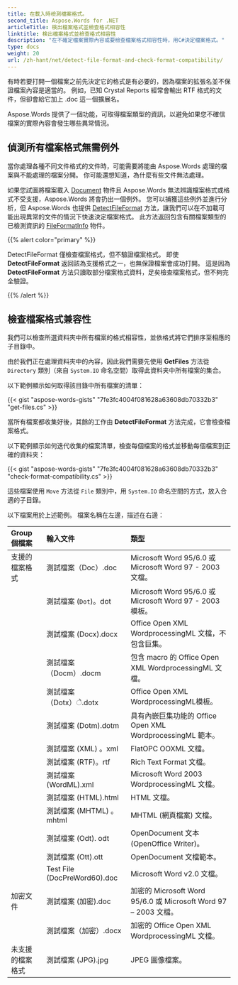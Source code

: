 ```yaml
---
title: 在載入時檢測檔案格式。
second_title: Aspose.Words for .NET
articleTitle: 検出檔案格式並檢查格式相容性
linktitle: 検出檔案格式並檢查格式相容性
description: "在不確定檔案實際內容或要檢查檔案格式相容性時，用C#決定檔案格式。"
type: docs
weight: 20
url: /zh-hant/net/detect-file-format-and-check-format-compatibility/
---
```


有時若要打開一個檔案之前先決定它的格式是有必要的，因為檔案的拡張名並不保證檔案內容是適當的。 例如，已知 Crystal Reports 經常會輸出 RTF 格式的文件，但卻會給它加上 .doc 這一個擴展名。

Aspose.Words 提供了一個功能，可取得檔案類型的資訊，以避免如果您不確信檔案的實際內容會發生哪些異常情況。

## 偵測所有檔案格式無需例外

當你處理各種不同文件格式的文件時，可能需要將能由 Aspose.Words 處理的檔案與不能處理的檔案分開。 你可能還想知道，為什麼有些文件無法處理。

如果您試圖將檔案載入 [Document](https://reference.aspose.com/words/net/aspose.words/document/) 物件且 Aspose.Words 無法辨識檔案格式或格式不受支援，Aspose.Words 將會扔出一個例外。 您可以捕獲這些例外並進行分析，但 Aspose.Words 也提供 [DetectFileFormat](https://reference.aspose.com/words/net/aspose.words/fileformatutil/detectfileformat/) 方法，讓我們可以在不加載可能出現異常的文件的情況下快速決定檔案格式。 此方法返回包含有關檔案類型的已檢測資訊的 [FileFormatInfo](https://reference.aspose.com/words/net/aspose.words/fileformatinfo/) 物件。

{{% alert color="primary" %}}

DetectFileFormat 僅檢查檔案格式，但不驗證檔案格式。 即使 **DetectFileFormat** 返回該為支援格式之一，也無保證檔案會成功打開。 這是因為 **DetectFileFormat** 方法只讀取部分檔案格式資料，足矣檢查檔案格式，但不夠完全驗證。

{{% /alert %}}

## 檢查檔案格式兼容性

我們可以檢查所選資料夾中所有檔案的格式相容性，並依格式將它們排序至相應的子目錄中。

由於我們正在處理資料夾中的內容，因此我們需要先使用 **GetFiles** 方法從 `Directory` 類別（來自 `System.IO` 命名空間）取得此資料夹中所有檔案的集合。

以下範例顯示如何取得該目錄中所有檔案的清單：

{{< gist "aspose-words-gists" "7fe3fc4004f081628a63608db70332b3" "get-files.cs" >}}

當所有檔案都收集好後，其餘的工作由 **DetectFileFormat** 方法完成，它會檢查檔案格式。

以下範例顯示如何迭代收集的檔案清單，檢查每個檔案的格式並移動每個檔案到正確的資料夹：

{{< gist "aspose-words-gists" "7fe3fc4004f081628a63608db70332b3" "check-format-compatibility.cs" >}}

這些檔案使用 `Move` 方法從 `File` 類別中，用 `System.IO` 命名空間的方式，放入合適的子目錄。

以下檔案用於上述範例。 檔案名稱在左邊，描述在右邊：

| Group 個檔案 | 輸入文件 | 類型 |
| :- | :- | :- |
| 支援的檔案格式 | 測試檔案（Doc）.doc | Microsoft Word 95/6.0 或 Microsoft Word 97 - 2003 文檔。 |
|  | 測試檔案 (`Dot`)。dot | Microsoft Word 95/6.0 或 Microsoft Word 97 - 2003 模板。 |
|  | 測試檔案 (Docx).docx | Office Open XML WordprocessingML 文檔，不包含巨集。 |
|  | 測試檔案（Docm）.docm | 包含 macro 的 Office Open XML WordprocessingML 文檔。 |
|  | 測試檔案（Dotx）े.dotx | Office Open XML WordprocessingML模板。 |
|  | 測試檔案 (Dotm).dotm | 具有內嵌巨集功能的 Office Open XML WordprocessingML 範本。 |
|  | 測試檔案 (XML) 。xml | FlatOPC OOXML 文檔。 |
|  | 測試檔案 (RTF)。rtf |  Rich Text Format 文檔。 |
|  | 測試檔案 (WordML).xml | Microsoft Word 2003 WordprocessingML 文檔。 |
|  | 測試檔案 (HTML).html | HTML 文檔。 |
|  | 測試檔案 (MHTML) 。mhtml | MHTML (網頁檔案) 文檔。 |
|  | 測試檔案 (Odt). odt | OpenDocument 文本 (OpenOffice Writer)。 |
|  | 測試檔案 (Ott).ott | OpenDocument 文檔範本。 |
|  | Test File (DocPreWord60).doc | Microsoft Word v2.0 文檔。 |
| 加密文件 | 測試檔案 (加密).doc | 加密的 Microsoft Word 95/6.0 或 Microsoft Word 97 – 2003 文檔。 |
|  | 測試檔案（加密）.docx | 加密的 Office Open XML WordprocessingML 文檔。 |
| 未支援的檔案格式 | 測試檔案 (JPG).jpg | JPEG 圖像檔案。 |


